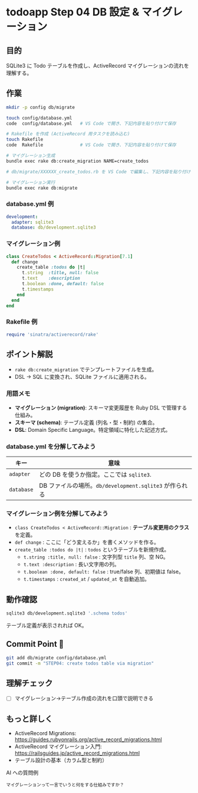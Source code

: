 # todoapp Step 04 DB 設定 & マイグレーション

## 目的
SQLite3 に Todo テーブルを作成し、ActiveRecord マイグレーションの流れを理解する。

## 作業
```bash
mkdir -p config db/migrate

touch config/database.yml
code  config/database.yml   # VS Code で開き、下記内容を貼り付けて保存

# Rakefile を作成 (ActiveRecord 用タスクを読み込む)
touch Rakefile
code  Rakefile              # VS Code で開き、下記内容を貼り付けて保存

# マイグレーション生成
bundle exec rake db:create_migration NAME=create_todos

# db/migrate/XXXXXX_create_todos.rb を VS Code で編集し、下記内容を貼り付け

# マイグレーション実行
bundle exec rake db:migrate
```

### database.yml 例
```yaml
development:
  adapter: sqlite3
  database: db/development.sqlite3
```

### マイグレーション例
```ruby
class CreateTodos < ActiveRecord::Migration[7.1]
  def change
    create_table :todos do |t|
      t.string  :title, null: false
      t.text    :description
      t.boolean :done, default: false
      t.timestamps
    end
  end
end
```

### Rakefile 例
```ruby
require 'sinatra/activerecord/rake'
``` 

## ポイント解説
- `rake db:create_migration` でテンプレートファイルを生成。
- DSL → SQL に変換され、SQLite ファイルに適用される。

### 用語メモ
- **マイグレーション (migration)**: スキーマ変更履歴を Ruby DSL で管理する仕組み。
- **スキーマ (schema)**: テーブル定義 (列名・型・制約) の集合。
- **DSL**: Domain Specific Language。特定領域に特化した記述方式。

### database.yml を分解してみよう
| キー | 意味 |
|------|------|
| `adapter` | どの DB を使うか指定。ここでは `sqlite3`. |
| `database` | DB ファイルの場所。`db/development.sqlite3` が作られる |

### マイグレーション例を分解してみよう
- `class CreateTodos < ActiveRecord::Migration` : **テーブル変更用のクラス** を定義。
- `def change` : ここに「どう変えるか」を書くメソッドを作る。
- `create_table :todos do |t|` : `todos` というテーブルを新規作成。
  - `t.string :title, null: false` : 文字列型 `title` 列、空 NG。
  - `t.text :description` : 長い文字用の列。
  - `t.boolean :done, default: false` : true/false 列、初期値は false。
  - `t.timestamps` : `created_at` / `updated_at` を自動追加。

## 動作確認
```bash
sqlite3 db/development.sqlite3 '.schema todos'
```
テーブル定義が表示されれば OK。

## Commit Point 🚩
```bash
git add db/migrate config/database.yml
git commit -m "STEP04: create todos table via migration"
```

## 理解チェック
- [ ] マイグレーション→テーブル作成の流れを口頭で説明できる

## もっと詳しく

- ActiveRecord Migrations: https://guides.rubyonrails.org/active_record_migrations.html
- ActiveRecord マイグレーション入門: https://railsguides.jp/active_record_migrations.html
- テーブル設計の基本（カラム型と制約）

AI への質問例
```
マイグレーションって一言でいうと何をする仕組みですか？
```
